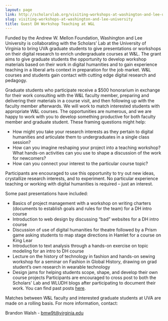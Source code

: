 ```yaml
---
layout: page
link: http://scholarslab.org/visiting-workshops-at-washington-and-lee-university/
slug: visiting-workshops-at-washington-and-lee-university
title: Guest DH Workshop Teaching at W&L
---
```


Funded by the Andrew W. Mellon Foundation, Washington and Lee University is collaborating with the Scholars’ Lab at the University of Virginia to bring UVA graduate students to give presentations or workshops on their digital research to enrich undergraduate courses at W&L. The grant aims to give graduate students the opportunity to develop workshop materials based on their work in digital humanities and to gain experience teaching in a liberal arts context in preparation for the job market. W&L courses and students gain contact with cutting edge digital research and pedagogy.

Graduate students who participate receive a $500 honorarium in exchange for their work consulting with the W&L faculty member, preparing and delivering their materials in a course visit, and then following up with the faculty member afterwards. We will work to match interested students with appropriate W&L courses. The opportunities are numerous, and we are happy to work with you to develop something productive for both faculty member and graduate student. These framing questions might help:

* How might you take your research interests as they pertain to digital humanities and articulate them to undergraduates in a single class session?
* How can you imagine reshaping your project into a teaching workshop?
What hands-on activities can you use to shape a discussion of the work for newcomers?
* How can you connect your interest to the particular course topic?

Participants are encouraged to use this opportunity to try out new ideas, crystallize research interests, and to experiment. No particular experience teaching or working with digital humanities is required – just an interest.

Some past presentations have included:

* Basics of project management with a workshop on writing charters (documents to establish goals and rules for the team) for a DH intro course
* Introduction to web design by discussing “bad” websites for a DH intro course
* Discussion of use of digital humanities for theatre followed by a Prism game asking students to map stage directions in Hamlet for a course on King Lear
* Introduction to text analysis through a hands-on exercise on topic modeling for an intro to DH course
* Lecture on the history of technology in fashion and hands-on sewing workshop for a seminar on Fashion in Global History, drawing on grad student’s own research in wearable technology
* Design jams for helping students scope, shape, and develop their own course projects
Participants are encouraged to cross post to both the Scholars' Lab and WLUDH blogs after participating to document their work. You can find past posts [here](http://digitalhumanities.wlu.edu/blog/category/uva-collaboration/).

Matches between W&L faculty and interested graduate students at UVA are made on a rolling basis. For more information, contact:

Brandon Walsh - [bmw9t@virginia.edu](mailto:bmw9t@virginia.edu)
